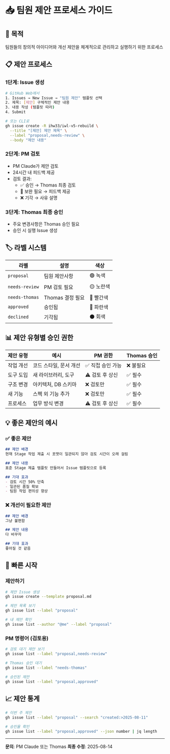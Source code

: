 # 📥 팀원 제안 프로세스 가이드

## 🎯 목적
팀원들의 창의적 아이디어와 개선 제안을 체계적으로 관리하고 실행하기 위한 프로세스

## 📋 제안 프로세스

### 1단계: Issue 생성
```bash
# GitHub Web에서
1. Issues → New Issue → "팀원 제안" 템플릿 선택
2. 제목: [제안] 구체적인 제안 내용
3. 내용 작성 (템플릿 따라)
4. Submit

# 또는 CLI로
gh issue create -R ihw33/iwl-v5-rebuild \
  --title "[제안] 제안 제목" \
  --label "proposal,needs-review" \
  --body "제안 내용"
```

### 2단계: PM 검토
- PM Claude가 제안 검토
- 24시간 내 피드백 제공
- 검토 결과:
  - ✅ 승인 → Thomas 최종 검토
  - 📝 보완 필요 → 피드백 제공
  - ❌ 기각 → 사유 설명

### 3단계: Thomas 최종 승인
- 주요 변경사항은 Thomas 승인 필요
- 승인 시 실행 Issue 생성

## 🏷️ 라벨 시스템

| 라벨 | 설명 | 색상 |
|------|------|------|
| `proposal` | 팀원 제안사항 | 🟢 녹색 |
| `needs-review` | PM 검토 필요 | 🟡 노란색 |
| `needs-thomas` | Thomas 결정 필요 | 🔴 빨간색 |
| `approved` | 승인됨 | 🔵 파란색 |
| `declined` | 기각됨 | ⚫ 회색 |

## 📊 제안 유형별 승인 권한

| 제안 유형 | 예시 | PM 권한 | Thomas 승인 |
|-----------|------|---------|-------------|
| 작업 개선 | 코드 스타일, 문서 개선 | ✅ 직접 승인 가능 | ❌ 불필요 |
| 도구 도입 | 새 라이브러리, 도구 | ⚠️ 검토 후 상신 | ✅ 필수 |
| 구조 변경 | 아키텍처, DB 스키마 | ❌ 검토만 | ✅ 필수 |
| 새 기능 | 스펙 외 기능 추가 | ❌ 검토만 | ✅ 필수 |
| 프로세스 | 업무 방식 변경 | ⚠️ 검토 후 상신 | ✅ 필수 |

## 💡 좋은 제안의 예시

### ✅ 좋은 제안
```markdown
## 제안 배경
현재 Stage 작업 제출 시 포맷이 일관되지 않아 검토 시간이 오래 걸림

## 제안 내용
표준 Stage 제출 템플릿 만들어서 Issue 템플릿으로 등록

## 기대 효과
- 검토 시간 50% 단축
- 일관된 품질 확보
- 팀원 작업 편의성 향상
```

### ❌ 개선이 필요한 제안
```markdown
## 제안 배경
그냥 불편함

## 제안 내용
다 바꾸자

## 기대 효과
좋아질 것 같음
```

## 🚀 빠른 시작

### 제안하기
```bash
# 제안 Issue 생성
gh issue create --template proposal.md

# 제안 목록 보기
gh issue list --label "proposal"

# 내 제안 확인
gh issue list --author "@me" --label "proposal"
```

### PM 명령어 (검토용)
```bash
# 검토 대기 제안 보기
gh issue list --label "proposal,needs-review"

# Thomas 승인 대기
gh issue list --label "needs-thomas"

# 승인된 제안
gh issue list --label "proposal,approved"
```

## 📈 제안 통계
```bash
# 이번 주 제안
gh issue list --label "proposal" --search "created:>2025-08-11"

# 승인율 확인
gh issue list --label "proposal,approved" --json number | jq length
```

---

**문의**: PM Claude 또는 Thomas
**최종 수정**: 2025-08-14